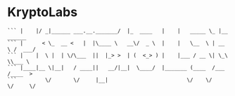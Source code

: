 # KryptoLabs

```  ____  __.                      __           .____          ___.                    
``` |    |/ _|______ ___.__._______/  |_  ____   |    |   _____ \_ |__   ______ 
``` |      < \_  __ <   |  |\____ \   __\/  _ \  |    |   \__  \ | __ \ /  ___/ 
``` |    |  \ |  | \/\___  ||  |_> >  | (  <_> ) |    |___ / __ \| \_\ \\___ \  
``` |____|__ \|__|   / ____||   __/|__|  \____/  |_______ (____  /___  /____  > 
```         \/       \/     |__|                         \/    \/    \/     \/  
```

